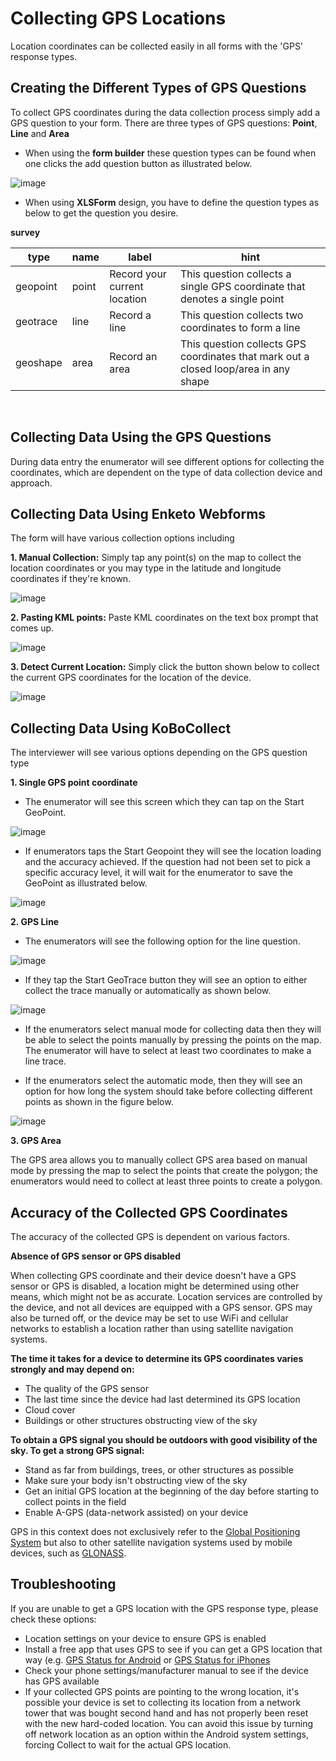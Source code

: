 # Collecting GPS Locations

Location coordinates can be collected easily in all forms with the 'GPS' response types.

## Creating the Different Types of GPS Questions

To collect GPS coordinates during the data collection process simply add a GPS question to your form. There are three types of GPS questions: **Point**, **Line** and **Area**

* When using the **form builder** these question types can be found when one clicks the add question button as illustrated below.

![image](/images/collect_gps/form_builder.jpg)

* When using **XLSForm** design, you have to define the question types as below to get the question you desire.

__survey__

| type     | name  | label                        | hint                                                                                 |
| ---      | ---   | ---                          | ---                                                                                  |
| geopoint | point | Record your current location | This question collects a single GPS coordinate that denotes a single point           |
| geotrace | line  | Record a line                | This question collects two coordinates to form a line                                |
| geoshape | area  | Record an area               | This question collects GPS coordinates that mark out a closed loop/area in any shape |

<br/>

## Collecting Data Using the GPS Questions

During data entry the enumerator will see different options for collecting the coordinates, which are dependent on the type of data collection device and approach.

## Collecting Data Using Enketo Webforms

The form will have various collection options including

**1. Manual Collection:** Simply tap any point(s) on the map to collect the location coordinates or you may type in the latitude and longitude coordinates if they're known.

![image](/images/collect_gps/point_manual.png)

**2. Pasting KML points:** Paste KML coordinates on the text box prompt that comes up.

![image](/images/collect_gps/kml.png)

**3. Detect Current Location:** Simply click the button shown below to collect the current GPS coordinates for the location of the device.

![image](/images/collect_gps/current_location.jpg)

## Collecting Data Using KoBoCollect

The interviewer will see various options depending on the GPS question type

**1. Single GPS point coordinate**

* The enumerator will see this screen which they can tap on the Start GeoPoint.

![image](/images/collect_gps/geopoint.jpg)

* If enumerators taps the Start Geopoint they will see the location loading and the accuracy achieved. If the question had not been set to pick a specific accuracy level, it will wait for the enumerator to save the GeoPoint as illustrated below.

![image](/images/collect_gps/autopoint.jpg)

**2. GPS Line**

* The enumerators will see the following option for the line question.

![image](/images/collect_gps/line.jpg)

* If they tap the Start GeoTrace button they will see an option to either collect the trace manually or automatically as shown below.

![image](/images/collect_gps/trace_mode.jpg)

* If the enumerators select manual mode for collecting data then they will be able to select the points manually by pressing the points on the map. The enumerator will have to select at least two coordinates to make a line trace.

* If the enumerators select the automatic mode, then they will see an option for how long the system should take before collecting different points as shown in the figure below.

![image](/images/collect_gps/automodes.jpg)

**3. GPS Area**

The GPS area allows you to manually collect GPS area based on manual mode by pressing the map to select the points that create the polygon; the enumerators would need to collect at least three points to create a polygon.

## Accuracy of the Collected GPS Coordinates

The accuracy of the collected GPS is dependent on various factors.

**Absence of GPS sensor or GPS disabled**

When collecting GPS coordinate and their device doesn't have a GPS sensor or GPS is disabled, a location might be determined using other means, which might not be as accurate. Location services are controlled by the device, and not all devices are equipped with a GPS sensor. GPS may also be turned off, or the device may be set to use WiFi and cellular networks to establish a location rather than using satellite navigation systems.

**The time it takes for a device to determine its GPS coordinates varies strongly and may depend on:**

* The quality of the GPS sensor
* The last time since the device had last determined its GPS location
* Cloud cover
* Buildings or other structures obstructing view of the sky

**To obtain a GPS signal you should be outdoors with good visibility of the sky. To get a strong GPS signal:**

* Stand as far from buildings, trees, or other structures as possible
* Make sure your body isn't obstructing view of the sky
* Get an initial GPS location at the beginning of the day before starting to collect points in the field
* Enable A-GPS (data-network assisted) on your device

<p class="note">GPS in this context does not exclusively refer to the <a class="reference" href="https://en.wikipedia.org/wiki/Global_Positioning_System">Global Positioning System</a> but also to other satellite navigation systems used by mobile devices, such as <a class="reference" href="https://en.wikipedia.org/wiki/GLONASS">GLONASS</a>.</p>

## Troubleshooting

If you are unable to get a GPS location with the GPS response type, please check these options:

* Location settings on your device to ensure GPS is enabled
* Install a free app that uses GPS to see if you can get a GPS location that way (e.g. [GPS Status for Android](https://play.google.com/store/apps/details?id=com.eclipsim.gpsstatus2) or [GPS Status for iPhones](https://apps.apple.com/ca/app/gps-status/id378085995)
* Check your phone settings/manufacturer manual to see if the device has GPS available
* If your collected GPS points are pointing to the wrong location, it's possible your device is set to collecting its location from a network tower that was bought second hand and has not properly been reset with the new hard-coded location. You can avoid this issue by turning off network location as an option within the Android system settings, forcing Collect to wait for the actual GPS location.

